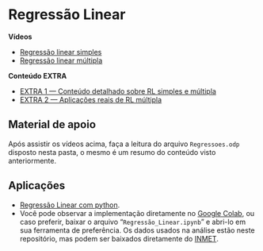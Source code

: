﻿# Regressão Linear

**Vídeos**
- [Regressão linear simples](https://www.youtube.com/watch?v=pg6cUaNi3EE)
- [Regressão linear múltipla](https://www.youtube.com/watch?v=TLlzToeIpGc)

**Conteúdo EXTRA**
- [EXTRA 1 — Conteúdo detalhado sobre RL simples e múltipla](https://www.youtube.com/watch?v=14lQjCW6zco)
- [EXTRA 2 — Aplicações reais de RL múltipla](https://www.youtube.com/watch?v=z9L48svShqY)



## Material de apoio
Após assistir os vídeos acima,  faça a leitura do arquivo `Regressoes.odp` disposto nesta pasta, o mesmo é um resumo do conteúdo visto anteriormente. 

## Aplicações
- [Regressão Linear com python](https://youtu.be/wd__3hOJjj0).
- Você pode observar a implementação diretamente no [Google Colab](https://colab.research.google.com/drive/10UVPA81tD5WbCJvI0KDSRxYahdFMoLuY?usp=sharing), ou caso preferir, baixar o arquivo “`Regressão_Linear.ipynb`” e abri-lo em sua ferramenta de preferência. Os dados usados na análise estão neste repositório, mas podem ser baixados diretamente do [INMET](https://portal.inmet.gov.br/dadoshistoricos).

